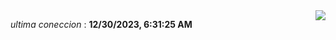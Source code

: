 <div style="display: flex; justify-content: space-between;">
 <p align="right"><i>ultima coneccion</i> : <b>12/30/2023, 6:31:25 AM</b></p> 
 <img src="https://img.shields.io/badge/GitHub%20Action%20Status-Online-brightgreen?style=flat&logo=githubactions&logoColor=%23ffffff&labelColor=%23181717&color=%232088FF" />
</div>

<!--START_SECTION:waka-->
<!--END_SECTION:waka-->
